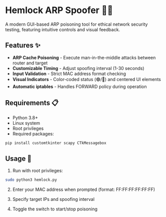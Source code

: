 # Hemlock ARP Spoofer 🐍🔌

A modern GUI-based ARP poisoning tool for ethical network security testing, featuring intuitive controls and visual feedback.

## Features ✨

- **ARP Cache Poisoning** - Execute man-in-the-middle attacks between router and target
- **Customizable Timing** - Adjust spoofing interval (1-30 seconds)
- **Input Validation** - Strict MAC address format checking
- **Visual Indicators** - Color-coded status (🟢/🔴) and centered UI elements
- **Automatic iptables** - Handles FORWARD policy during operation

## Requirements 📋

- Python 3.8+
- Linux system
- Root privileges
- Required packages:
```bash
pip install customtkinter scapy CTkMessagebox
```
## Usage 🚀
1. Run with root privileges:

```bash
sudo python3 hemlock.py
```
2. Enter your MAC address when prompted (format: FF:FF:FF:FF:FF:FF)

3. Specify target IPs and spoofing interval

4. Toggle the switch to start/stop poisoning
